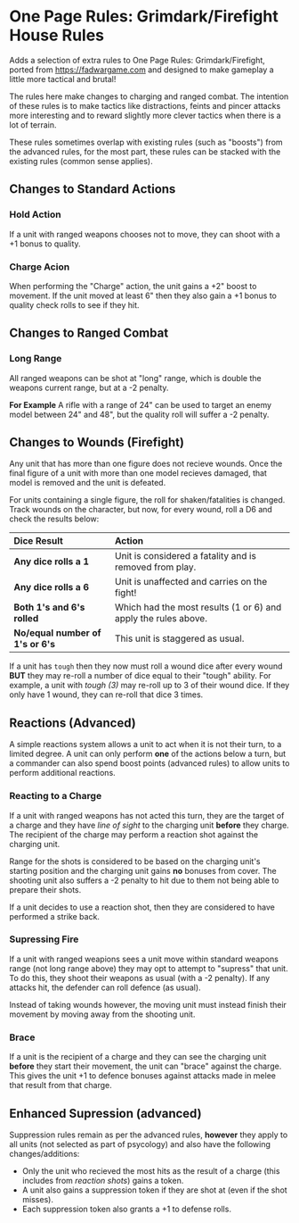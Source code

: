 # One Page Rules: Grimdark/Firefight House Rules
Adds a selection of extra rules to One Page Rules: Grimdark/Firefight, ported from https://fadwargame.com and designed to make gameplay a little more tactical and brutal!

The rules here make changes to charging and ranged combat. The intention of these rules is to make tactics like distractions, feints and pincer attacks more interesting and to reward slightly more clever tactics when there is a lot of terrain.

These rules sometimes overlap with existing rules (such as "boosts") from the advanced rules, for the most part, these rules can be stacked with the existing rules (common sense applies).

## Changes to Standard Actions

### Hold Action
If a unit with ranged weapons chooses not to move, they can shoot with a +1 bonus to quality.

### Charge Acion
When performing the "Charge" action, the unit gains a +2" boost to movement. If the unit moved at least 6" then they also gain a +1 bonus to quality check rolls to see if they hit.

## Changes to Ranged Combat

### Long Range
All ranged weapons can be shot at "long" range, which is double the weapons current range, but at a -2 penalty.

**For Example** A rifle with a range of 24" can be used to target an enemy model between 24" and 48", but the quality roll will suffer a -2 penalty.

## Changes to Wounds (Firefight)

Any unit that has more than one figure does not recieve wounds. Once the final figure of a unit with more than one model recieves damaged, that model is removed and the unit is defeated.

For units containing a single figure, the roll for shaken/fatalities is changed. Track wounds on the character, but now, for every wound, roll a D6 and check the results below:

| Dice Result                       | Action                                                         |
| :-------------------------------- | :------------------------------------------------------------- |
| **Any dice rolls a 1**            | Unit is considered a fatality and is removed from play.        |
| **Any dice rolls a 6**            | Unit is unaffected and carries on the fight!                   |
| **Both 1's and 6's rolled**       | Which had the most results (1 or 6) and apply the rules above. |
| **No/equal number of 1's or 6's** | This unit is staggered as usual.                               |

If a unit has `tough` then they now must roll a wound dice after every wound **BUT** they may re-roll a number of dice equal to their "tough" ability. For example, a unit with *tough (3)* may re-roll up to 3 of their wound dice. If they only have 1 wound, they can re-roll that dice 3 times.



## Reactions (Advanced)

A simple reactions system allows a unit to act when it is not their turn, to a limited degree. A unit can only perform **one** of the actions below a turn, but a commander can also spend boost points (advanced rules) to allow units to perform additional reactions.

### Reacting to a Charge

If a unit with ranged weapons has not acted this turn, they are the target of a charge and they have *line of sight* to the charging unit **before** they charge. The recipient of the charge may perform a reaction shot against the charging unit.

Range for the shots is considered to be based on the charging unit's starting position and the charging unit gains **no** bonuses from cover. The shooting unit also suffers a -2 penalty to hit due to them not being able to prepare their shots.

If a unit decides to use a reaction shot, then they are considered to have performed a strike back.

### Supressing Fire

If a unit with ranged weapions sees a unit move within standard weapons range (not long range above) they may opt to attempt to "supress" that unit. To do this, they shoot their weapons as usual (with a -2 penalty). If any attacks hit, the defender can roll defence (as usual).

Instead of taking wounds however, the moving unit must instead finish their movement by moving away from the shooting unit.

### Brace

If a unit is the recipient of a charge and they can see the charging unit **before** they start their movement, the unit can "brace" against the charge. This gives the unit +1 to defence bonuses against attacks made in melee that result from that charge.

## Enhanced Supression (advanced)
Suppression rules remain as per the advanced rules, **however** they apply to all units (not selected as part of psycology) and also have the following changes/additions:

* Only the unit who recieved the most hits as the result of a charge (this includes from *reaction shots*) gains a token.
* A unit also gains a suppression token if they are shot at (even if the shot misses).
* Each suppression token also grants a +1 to defense rolls.
